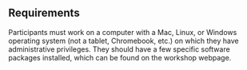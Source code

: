 ## Requirements 

Participants must work on a computer with a Mac, Linux, or Windows operating system (not a tablet, Chromebook, etc.) on which they have administrative privileges. They should have a few specific software packages installed, which can be found on the workshop webpage.
